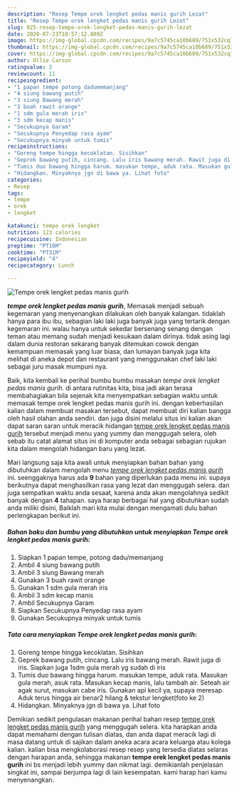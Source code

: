 ```yaml
---
description: "Resep Tempe orek lengket pedas manis gurih Lezat"
title: "Resep Tempe orek lengket pedas manis gurih Lezat"
slug: 925-resep-tempe-orek-lengket-pedas-manis-gurih-lezat
date: 2020-07-23T18:57:12.809Z
image: https://img-global.cpcdn.com/recipes/9a7c5745ca10b689/751x532cq70/tempe-orek-lengket-pedas-manis-gurih-foto-resep-utama.jpg
thumbnail: https://img-global.cpcdn.com/recipes/9a7c5745ca10b689/751x532cq70/tempe-orek-lengket-pedas-manis-gurih-foto-resep-utama.jpg
cover: https://img-global.cpcdn.com/recipes/9a7c5745ca10b689/751x532cq70/tempe-orek-lengket-pedas-manis-gurih-foto-resep-utama.jpg
author: Ollie Carson
ratingvalue: 3
reviewcount: 11
recipeingredient:
- "1 papan tempe potong dadumemanjang"
- "4 siung bawang putih"
- "3 siung Bawang merah"
- "3 buah rawit orange"
- "1 sdm gula merah iris"
- "3 sdm kecap manis"
- "Secukupnya Garam"
- "Secukupnya Penyedap rasa ayam"
- "Secukupnya minyak untuk tumis"
recipeinstructions:
- "Goreng tempe hingga kecoklatan. Sisihkan"
- "Geprek bawang putih, cincang. Lalu iris bawang merah. Rawit juga di iris. Siapkan juga 1sdm gula merah yg sudah di iris"
- "Tumis duo bawang hingga harum. masukan tempe, aduk rata. Masukan gula merah, asuk rata. Masukan kecap manis, lalu tambah air. Seteah air agak surut, masukan cabe iris. Gunakan api kecil ya, supaya meresap. Aduk terus hingga air benar2 hilang &amp; tekstur lengket(foto ke 2)"
- "Hidangkan. Minyaknya jgn di bawa ya. Lihat foto"
categories:
- Resep
tags:
- tempe
- orek
- lengket

katakunci: tempe orek lengket 
nutrition: 123 calories
recipecuisine: Indonesian
preptime: "PT16M"
cooktime: "PT31M"
recipeyield: "4"
recipecategory: Lunch

---
```



![Tempe orek lengket pedas manis gurih](https://img-global.cpcdn.com/recipes/9a7c5745ca10b689/751x532cq70/tempe-orek-lengket-pedas-manis-gurih-foto-resep-utama.jpg)

<b><i>tempe orek lengket pedas manis gurih</i></b>, Memasak menjadi sebuah kegemaran yang menyenangkan dilakukan oleh banyak kalangan. tidaklah hanya para ibu ibu, sebagian laki laki juga banyak juga yang tertarik dengan kegemaran ini. walau hanya untuk sekedar bersenang senang dengan teman atau memang sudah menjadi kesukaan dalam dirinya. tidak asing lagi dalam dunia restoran sekarang banyak ditemukan cowok dengan kemampuan memasak yang luar biasa, dan lumayan banyak juga kita melihat di aneka depot dan restaurant yang menggunakan chef laki laki sebagai juru masak mumpuni nya.



Baik, kita kembali ke perihal bumbu bumbu masakan <i>tempe orek lengket pedas manis gurih</i>. di antara rutinitas kita, bisa jadi akan terasa membahagiakan bila sejenak kita menyempatkan sebagian waktu untuk memasak tempe orek lengket pedas manis gurih ini. dengan keberhasilan kalian dalam membuat masakan tersebut, dapat membuat diri kalian bangga oleh hasil olahan anda sendiri. dan juga disini melalui situs ini kalian akan dapat saran saran untuk meracik hidangan <u>tempe orek lengket pedas manis gurih</u> tersebut menjadi menu yang yummy dan menggugah selera, oleh sebab itu catat alamat situs ini di komputer anda sebagai sebagian rujukan kita dalam mengolah hidangan baru yang lezat.


Mari langsung saja kita awali untuk menyiapkan bahan bahan yang dibutuhkan dalam mengolah menu <u><i>tempe orek lengket pedas manis gurih</i></u> ini. seenggaknya harus ada <b>9</b> bahan yang diperlukan pada menu ini. supaya berikutnya dapat menghasilkan rasa yang lezat dan menggugah selera. dan juga sempatkan waktu anda sesaat, karena anda akan mengolahnya sedikit banyak dengan <b>4</b> tahapan. saya harap berbagai hal yang dibutuhkan sudah anda miliki disini, Baiklah mari kita mulai dengan mengamati dulu bahan perlengkapan berikut ini.

<!--inarticleads1-->

##### Bahan baku dan bumbu yang dibutuhkan untuk menyiapkan Tempe orek lengket pedas manis gurih:

1. Siapkan 1 papan tempe, potong dadu/memanjang
1. Ambil 4 siung bawang putih
1. Ambil 3 siung Bawang merah
1. Gunakan 3 buah rawit orange
1. Gunakan 1 sdm gula merah iris
1. Ambil 3 sdm kecap manis
1. Ambil Secukupnya Garam
1. Siapkan Secukupnya Penyedap rasa ayam
1. Gunakan Secukupnya minyak untuk tumis




<!--inarticleads2-->

##### Tata cara menyiapkan Tempe orek lengket pedas manis gurih:

1. Goreng tempe hingga kecoklatan. Sisihkan
1. Geprek bawang putih, cincang. Lalu iris bawang merah. Rawit juga di iris. Siapkan juga 1sdm gula merah yg sudah di iris
1. Tumis duo bawang hingga harum. masukan tempe, aduk rata. Masukan gula merah, asuk rata. Masukan kecap manis, lalu tambah air. Seteah air agak surut, masukan cabe iris. Gunakan api kecil ya, supaya meresap. Aduk terus hingga air benar2 hilang &amp; tekstur lengket(foto ke 2)
1. Hidangkan. Minyaknya jgn di bawa ya. Lihat foto




Demikian sedikit pengulasan makanan perihal bahan resep <u>tempe orek lengket pedas manis gurih</u> yang menggugah selera. kita harapkan anda dapat memahami dengan tulisan diatas, dan anda dapat meracik lagi di masa datang untuk di sajikan dalam aneka acara acara keluarga atau kolega kalian. kalian bisa mengkolaborasi resep resep yang tersedia diatas selaras dengan harapan anda, sehingga makanan <b>tempe orek lengket pedas manis gurih</b> ini bs menjadi lebih yummy dan nikmat lagi. demikianlah penjelasan singkat ini, sampai berjumpa lagi di lain kesempatan. kami harap hari kamu menyenangkan.
